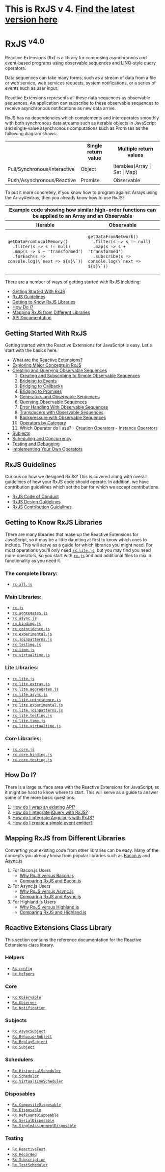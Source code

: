 # This is RxJS v 4. [Find the latest version here](https://github.com/reactivex/rxjs)
# RxJS <sup>v4.0</sup>

Reactive Extensions (Rx) is a library for composing asynchronous and event-based programs using observable sequences and LINQ-style query operators.

Data sequences can take many forms, such as a stream of data from a file or web service, web services requests, system notifications, or a series of events such as user input.

Reactive Extensions represents all these data sequences as observable sequences. An application can subscribe to these observable sequences to receive asynchronous notifications as new data arrive.

RxJS has no dependencies which complements and interoperates smoothly with both synchronous data streams such as iterable objects in JavaScript and single-value asynchronous computations such as Promises as the following diagram shows:

<center>
<table>
   <th></th><th>Single return value</th><th>Multiple return values</th>
   <tr>
      <td>Pull/Synchronous/Interactive</td>
      <td>Object</td>
      <td>Iterables(Array | Set | Map)</td>
   </tr>
   <tr>
      <td>Push/Asynchronous/Reactive</td>
      <td>Promise</td>
      <td>Observable</td>
   </tr>
</table>
</center>

To put it more concretely, if you know how to program against Arrays using the Array#extras, then you already know how to use RxJS!

<center><table>
 <thead>
  <tr><th colspan="2">Example code showing how similar high-order functions can be applied to an Array and an Observable</th></tr>
  <tr><th>Iterable</th><th>Observable</th></tr>
 </thead>
 <tbody>
  <tr><td><pre><code>getDataFromLocalMemory()
  .filter(s => s != null)
  .map(s => s + 'transformed')
  .forEach(s => console.log(\`next => ${s}\`))</code></pre></td>
  <td><pre><code>getDataFromNetwork()
  .filter(s => s != null)
  .map(s => s + 'transformed')
  .subscribe(s => console.log(\`next => ${s}\`))</code></pre></td></tr>
 </tbody>
</table></center>

There are a number of ways of getting started with RxJS including:
- [Getting Started With RxJS](#getting-started-with-rxjs)
- [RxJS Guidelines](#rxjs-guidlines)
- [Getting to Know RxJS Libraries](#getting-to-know-rxjs-libraries)
- [How Do I?](#how-do-i)
- [Mapping RxJS from Different Libraries](#mapping-rxjs-from-different-libraries)
- [API Documentation](#reactive-extensions-class-library)

## Getting Started With RxJS

Getting started with the Reactive Extensions for JavaScript is easy.  Let's start with the basics here:

- [What are the Reactive Extensions?](gettingstarted/what.md)
- [Exploring Major Concepts in RxJS](gettingstarted/exploring.md)
- [Creating and Querying Observable Sequences](gettingstarted/creatingquerying.md)
   1. [Creating and Subscribing to Simple Observable Sequences](gettingstarted/creating.md)
   2. [Bridging to Events](gettingstarted/events.md)
   3. [Bridging to Callbacks](gettingstarted/callbacks.md)
   4. [Bridging to Promises](gettingstarted/promises.md)  
   5. [Generators and Observable Sequences](gettingstarted/generators.md)  
   6. [Querying Observable Sequences](gettingstarted/querying.md)
   7. [Error Handling With Observable Sequences](gettingstarted/errors.md)
   8. [Transducers with Observable Sequences](gettingstarted/transducers.md)
   9. [Backpressure with Observable Sequences](gettingstarted/backpressure.md)
   10. [Operators by Category](gettingstarted/categories.md)
   11. Which Operator do I use?
      - [Creation Operators](gettingstarted/which-static.md)
      - [Instance Operators](gettingstarted/which-instance.md)
- [Subjects](gettingstarted/subjects.md)
- [Scheduling and Concurrency](gettingstarted/schedulers.md)
- [Testing and Debugging](gettingstarted/testing.md)
- [Implementing Your Own Operators](gettingstarted/operators.md)

## RxJS Guidelines ##

Curious on how we designed RxJS? This is covered along with overall guidelines of how your RxJS code should operate.  In addition, we have contribution guidelines which set the bar for which we accept contributions.

- [RxJS Code of Conduct](https://github.com/Reactive-Extensions/RxJS/tree/master/code-of-conduct.md)
- [RxJS Design Guidelines](https://github.com/Reactive-Extensions/RxJS/tree/master/doc/designguidelines)
- [RxJS Contribution Guidelines](https://github.com/Reactive-Extensions/RxJS/tree/master/contributing.md)

## Getting to Know RxJS Libraries ##

There are many libraries that make up the Reactive Extensions for JavaScript, so it may be a little daunting at first to know which ones to include.  This will serve as a guide for which libraries you might need.  For most operations you'll only need [`rx.lite.js`](libraries/lite/rx.lite.md), but you may find you need more operators, so you start with [`rx.js`](libraries/main/rx.md) and add additional files to mix in functionality as you need it.

### The complete library:
- [`rx.all.js`](libraries/main/rx.complete.md)

### Main Libraries:
- [`rx.js`](libraries/main/rx.md)
- [`rx.aggregates.js`](libraries/main/rx.aggregates.md)
- [`rx.async.js`](libraries/main/rx.async.md)
- [`rx.binding.js`](libraries/main/rx.binding.md)
- [`rx.coincidence.js`](libraries/main/rx.coincidence.md)
- [`rx.experimental.js`](libraries/main/rx.experimental.md)
- [`rx.joinpatterns.js`](libraries/main/rx.joinpatterns.md)
- [`rx.testing.js`](libraries/main/rx.testing.md)
- [`rx.time.js`](libraries/main/rx.time.md)
- [`rx.virtualtime.js`](libraries/main/rx.virtualtime.md)

### Lite Libraries:
- [`rx.lite.js`](libraries/lite/rx.lite.md)
- [`rx.lite.extras.js`](libraries/lite/rx.lite.extras.md)
- [`rx.lite.aggregates.js`](libraries/lite/rx.lite.aggregates.md)
- [`rx.lite.async.js`](libraries/lite/rx.lite.async.md)
- [`rx.lite.coincidence.js`](libraries/lite/rx.lite.coincidence.md)
- [`rx.lite.experimental.js`](libraries/lite/rx.lite.experimental.md)
- [`rx.lite.joinpatterns.js`](libraries/lite/rx.lite.joinpatterns.md)
- [`rx.lite.testing.js`](libraries/lite/rx.lite.testing.md)
- [`rx.lite.time.js`](libraries/lite/rx.lite.time.md)
- [`rx.lite.virtualtime.js`](libraries/lite/rx.lite.virtualtime.md)

### Core Libraries:
- [`rx.core.js`](libraries/core/rx.core.md)
- [`rx.core.binding.js`](libraries/core/rx.core.binding.md)
- [`rx.core.testing.js`](libraries/core/rx.core.testing.md)

## How Do I? ##

There is a large surface area with the Reactive Extensions for JavaScript, so it might be hard to know where to start.  This will serve as a guide to answer some of the more basic questions.

1. [How do I wrap an existing API?](howdoi/wrap.md)
2. [How do I integrate jQuery with RxJS?](howdoi/jquery.md)
3. [How do I integrate Angular.js with RxJS?](howdoi/angular.md)
4. [How do I create a simple event emitter?](howdoi/eventemitter.md)

## Mapping RxJS from Different Libraries ##

Converting your existing code from other libraries can be easy.  Many of the concepts you already know from popular libraries such as [Bacon.js](https://github.com/baconjs/bacon.js) and [Async.js](https://github.com/caolan/async)

1. For Bacon.js Users
    - [Why RxJS versus Bacon.js](mapping/bacon.js/whyrx.md)
    - [Comparing RxJS and Bacon.js](mapping/bacon.js/comparing.md)
2. For Async.js Users
    - [Why RxJS versus Async.js](mapping/async/whyrx.md)
    - [Comparing RxJS and Async.js](mapping/async/comparing.md)
3. For Highland.js Users
    - [Why RxJS versus Highland.js](mapping/highland/whyrx.md)
    - [Comparing RxJS and Highland.js](mapping/highland/comparing.md)

## Reactive Extensions Class Library

This section contains the reference documentation for the Reactive Extensions class library.

### Helpers

- [`Rx.config`](api/config/readme.md)
- [`Rx.helpers`](api/helpers/readme.md)

### Core
- [`Rx.Observable`](api/core/observable.md)
- [`Rx.Observer`](api/core/observer.md)
- [`Rx.Notification`](api/core/notification.md)

### Subjects

- [`Rx.AsyncSubject`](api/subjects/asyncsubject.md)
- [`Rx.BehaviorSubject`](api/subjects/behaviorsubject.md)
- [`Rx.ReplaySubject`](api/subjects/replaysubject.md)
- [`Rx.Subject`](api/subjects/subject.md)

### Schedulers

- [`Rx.HistoricalScheduler`](api/schedulers/historicalscheduler.md)
- [`Rx.Scheduler`](api/schedulers/scheduler.md)
- [`Rx.VirtualTimeScheduler`](api/schedulers/virtualtimescheduler.md)

### Disposables

- [`Rx.CompositeDisposable`](api/disposables/compositedisposable.md)
- [`Rx.Disposable`](api/disposables/disposable.md)
- [`Rx.RefCountDisposable`](api/disposables/refcountdisposable.md)
- [`Rx.SerialDisposable`](api/disposables/serialdisposable.md)
- [`Rx.SingleAssignmentDisposable`](api/disposables/singleassignmentdisposable.md)

### Testing

- [`Rx.ReactiveTest`](api/testing/reactivetest.md)
- [`Rx.Recorded`](api/testing/recorded.md)
- [`Rx.Subscription`](api/testing/subscription.md)
- [`Rx.TestScheduler`](api/testing/testscheduler.md)
